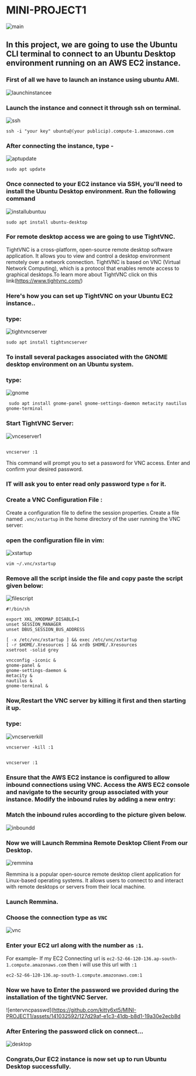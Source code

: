 # MINI-PROJECT1

![main](https://github.com/kitty6xt5/MINI-PROJECT1/assets/141032592/5d074550-800c-4528-b27c-614a57e185a9)

## In this project, we are going to use the Ubuntu CLI terminal to connect to an Ubuntu Desktop environment running on an AWS EC2 instance.

### First of all we have to launch an instance using ubuntu AMI.

![launchinstancee](https://github.com/kitty6xt5/MINI-PROJECT1/assets/141032592/953821e3-ab53-4abc-b60b-0fcb30f1a992)

### Launch the instance and connect it through ssh on terminal.

![ssh](https://github.com/kitty6xt5/MINI-PROJECT1/assets/141032592/5b976161-1bea-40d9-97da-b70145abfc20)

```
ssh -i "your key" ubuntu@(your publicip).compute-1.amazonaws.com
```

### After connecting the instance, type -

![aptupdate](https://github.com/kitty6xt5/MINI-PROJECT1/assets/141032592/ff85edd5-fca1-4a72-bc01-8b3b38252c5a)

```
sudo apt update
```

### Once connected to your EC2 instance via SSH, you'll need to install the Ubuntu Desktop environment. Run the following command

![installubuntuu](https://github.com/kitty6xt5/MINI-PROJECT1/assets/141032592/7609db58-25ca-45a5-ade7-5d28ed370932)

```
sudo apt install ubuntu-desktop

```
### For remote desktop access we are going to use TightVNC.

TightVNC is a cross-platform, open-source remote desktop software application. It allows you to view and control a desktop environment remotely over a network connection. TightVNC is based on VNC (Virtual Network Computing), which is a protocol that enables remote access to graphical desktops.To learn more about TightVNC click on this link(https://www.tightvnc.com/)

### Here's how you can set up TightVNC on your Ubuntu EC2 instance..
### type:

![tightvncserver](https://github.com/kitty6xt5/MINI-PROJECT1/assets/141032592/f4547c2e-2467-4abf-a14f-5f6ff02811e2)

```
sudo apt install tightvncserver

```
### To install several packages associated with the GNOME desktop environment on an Ubuntu system.
### type:

![gnome](https://github.com/kitty6xt5/MINI-PROJECT1/assets/141032592/8a0811d7-569f-475e-ba20-7f33317e9e85)

```
 sudo apt install gnome-panel gnome-settings-daemon metacity nautilus gnome-terminal

```

### Start TightVNC Server:

![vnceserver1](https://github.com/kitty6xt5/MINI-PROJECT1/assets/141032592/ff668041-30a0-4d8a-9aab-d8e057a21af8)

```

vncserver :1

```
 This command will prompt you to set a password for VNC access. Enter and confirm your desired password.

### IT will ask you to enter read only password type ```n``` for it.

### Create a VNC Configuration File :

Create a configuration file to define the session properties. Create a file named ```.vnc/xstartup``` in the home directory of the user running the VNC server:

### open the configuration file in vim:

![xstartup](https://github.com/kitty6xt5/MINI-PROJECT1/assets/141032592/30147f2e-7e43-4c95-af2b-228522cd63c1)

```
vim ~/.vnc/xstartup

```
### Remove all the script inside the file and copy paste the script given below:

![filescript](https://github.com/kitty6xt5/MINI-PROJECT1/assets/141032592/5ec93f51-38e6-4572-b2e6-54ed6f8d3170)


```
#!/bin/sh

export XKL_XMODMAP_DISABLE=1
unset SESSION_MANAGER
unset DBUS_SESSION_BUS_ADDRESS

[ -x /etc/vnc/xstartup ] && exec /etc/vnc/xstartup
[ -r $HOME/.Xresources ] && xrdb $HOME/.Xresources
xsetroot -solid grey

vncconfig -iconic &
gnome-panel &
gnome-settings-daemon &
metacity &
nautilus &
gnome-terminal &

```

### Now,Restart the VNC server by killing it first and then starting it up.
### type:

![vncserverkill](https://github.com/kitty6xt5/MINI-PROJECT1/assets/141032592/e188e75a-8fea-4b6e-8191-6abdfaf82736)

```
vncserver -kill :1

```

```

vncserver :1

```
### Ensure that the AWS EC2 instance is configured to allow inbound connections using VNC. Access the AWS EC2 console and navigate to the security group associated with your instance. Modify the inbound rules by adding a new entry:
### Match the inbound rules according to the picture given below.

![inboundd](https://github.com/kitty6xt5/MINI-PROJECT1/assets/141032592/18f820cf-b017-47f1-9262-3bf4e1a40d60)

### Now we will Launch Remmina Remote Desktop Client From our Desktop.

![remmina](https://github.com/kitty6xt5/MINI-PROJECT1/assets/141032592/5ac5456d-1162-43a5-912b-933c0bdba888)

Remmina is a popular open-source remote desktop client application for Linux-based operating systems. It allows users to connect to and interact with remote desktops or servers from their local machine.
### Launch Remmina.
### Choose the connection type as ```VNC```

![vnc](https://github.com/kitty6xt5/MINI-PROJECT1/assets/141032592/8e387e63-f036-4a28-9f87-c6f914d4e229)


### Enter your EC2 url along with the number as ```:1```.

For example- If my EC2 Connecting url is ```ec2-52-66-120-136.ap-south-1.compute.amazonaws.com``` then i will use this url with ```:1```

```
ec2-52-66-120-136.ap-south-1.compute.amazonaws.com:1

```

### Now we  have to Enter the password we provided during the installation of the tightVNC Server.

![entervncpasswd](https://github.com/kitty6xt5/MINI-PROJECT1/assets/141032592/127d29af-e1c3-41db-b8d1-19a30e2ecb8d

### After Entering the password click on connect...

![desktop](https://github.com/kitty6xt5/MINI-PROJECT1/assets/141032592/369aeab4-ab61-4527-8afb-b2e85f7a9fce)

### Congrats,Our EC2 instance is now set up to run Ubuntu Desktop successfully.
